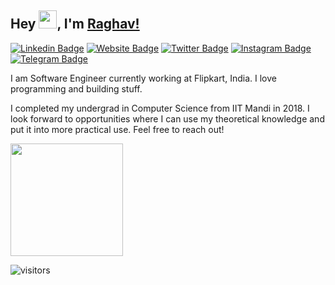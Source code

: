 ## Hey <img src="https://github.com/TheDudeThatCode/TheDudeThatCode/blob/master/Assets/Hi.gif" width="29px">, I'm [Raghav!](https://rghv96.github.io)

[![Linkedin Badge](https://img.shields.io/badge/-LinkedIn-0e76a8?style=flat-square&logo=Linkedin&logoColor=white)](https://linkedin.com/in/rghv96)
[![Website Badge](https://img.shields.io/badge/Website-3b5998?style=flat-square&logo=google-chrome&logoColor=white)](https://rghv96.github.io)
[![Twitter Badge](https://img.shields.io/badge/-Twitter-00acee?style=flat-square&logo=Twitter&logoColor=white)](https://twitter.com/rghv96)
[![Instagram Badge](https://img.shields.io/badge/-Instagram-e4405f?style=flat-square&logo=Instagram&logoColor=white)](https://instagram.com/rghv96/)
[![Telegram Badge](https://img.shields.io/badge/-Telegram-0088cc?style=flat-square&logo=Telegram&logoColor=white)](https://t.me/rghv96)
 
I am Software Engineer currently working at Flipkart, India. I love programming and building stuff.
 
I completed my undergrad in Computer Science from IIT Mandi in 2018. I look forward to opportunities where I can use my theoretical knowledge and put it into more practical use. Feel free to
reach out!

<!--
**rghv96/rghv96** is a ✨ _special_ ✨ repository because its `README.md` (this file) appears on your GitHub profile.

Here are some ideas to get you started:

- 🔭 I’m currently working on ...
- 🌱 I’m currently learning ...
- 👯 I’m looking to collaborate on ...
- 🤔 I’m looking for help with ...
- 💬 Ask me about ...
- 📫 How to reach me: ...
- 😄 Pronouns: ...
- ⚡ Fun fact: ...
-->

<img height="180em" src="https://github-readme-stats.vercel.app/api?username=rghv96&show_icons=true&hide_border=true&&count_private=true&include_all_commits=true" />

![visitors](https://visitor-badge.glitch.me/badge?page_id=rghv96.rghv96)
